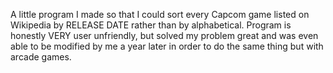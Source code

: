 A little program I made so that I could sort every Capcom game listed on Wikipedia by RELEASE DATE rather than by alphabetical.
Program is honestly VERY user unfriendly, but solved my problem great and was even able to be modified by me a year later in order to do the same thing but with arcade games.
